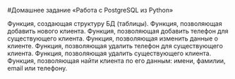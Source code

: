 #Домашнее задание «Работа с PostgreSQL из Python»

Функция, создающая структуру БД (таблицы).
Функция, позволяющая добавить нового клиента.
Функция, позволяющая добавить телефон для существующего клиента.
Функция, позволяющая изменить данные о клиенте.
Функция, позволяющая удалить телефон для существующего клиента.
Функция, позволяющая удалить существующего клиента.
Функция, позволяющая найти клиента по его данным: имени, фамилии, email или телефону.
